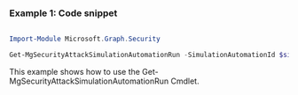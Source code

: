 ### Example 1: Code snippet

```powershell

Import-Module Microsoft.Graph.Security

Get-MgSecurityAttackSimulationAutomationRun -SimulationAutomationId $simulationAutomationId

```
This example shows how to use the Get-MgSecurityAttackSimulationAutomationRun Cmdlet.

